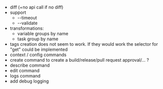 * diff (+no api call if no diff)
* support
  * --timeout
  * --validate
* transformations:
  * variable groups by name
  * task group by name
* tags creation does not seem to work. If they would work the selector for "get" could be implemented
* context / config commands
* create command to create a build/release/pull request approval/... ?
* describe command
* edit command
* logs command
* add debug logging
